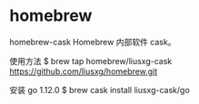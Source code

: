 # homebrew
homebrew-cask
Homebrew 内部软件 cask。

使用方法
$ brew tap homebrew/liusxg-cask https://github.com/liusxg/homebrew.git

安装 go 1.12.0
$ brew cask install liusxg-cask/go

